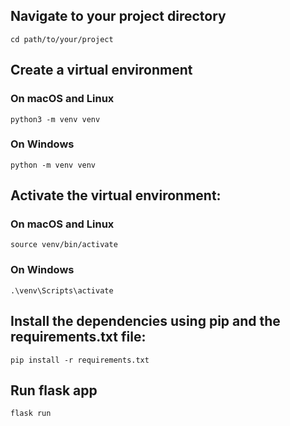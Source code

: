 ## Navigate to your project directory
`cd path/to/your/project`

## Create a virtual environment
### On macOS and Linux
`python3 -m venv venv`  
### On Windows
`python -m venv venv`   

## Activate the virtual environment:
### On macOS and Linux
`source venv/bin/activate`  
### On Windows
`.\venv\Scripts\activate`  

## Install the dependencies using pip and the requirements.txt file:
`pip install -r requirements.txt`

## Run flask app
`flask run`
